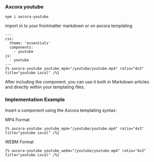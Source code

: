 ### Axcora youtube

```
npm i axcora-youtube
```

import in to your frontmatter markdown or on axcora templating
```
---
css:
  theme: 'essentials'
  components:
    - youtube
js:
  - youtube
---
{% axcora-youtube youtube_mp4="/youtube/youtube.mp4" ratio="4x3" title="youtube Local" /%}
```

After including the component, you can use it both in Markdown articles and directly within your templating files.

### Implementation Example
Insert a component using the Axcora templating syntax:

MP4 Format

```
{% axcora-youtube youtube_mp4="/youtube/youtube.mp4" ratio="4x3" title="youtube Local" /%}
```

WEBM Format

```
{% axcora-youtube youtube_webm="/youtube/youtube.mp4" ratio="4x3" title="youtube Local" /%}
```
